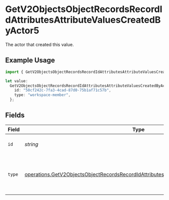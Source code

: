 # GetV2ObjectsObjectRecordsRecordIdAttributesAttributeValuesCreatedByActor5

The actor that created this value.

## Example Usage

```typescript
import { GetV2ObjectsObjectRecordsRecordIdAttributesAttributeValuesCreatedByActor5 } from "attio-js/models/operations/getv2objectsobjectrecordsrecordidattributesattributevalues.js";

let value:
  GetV2ObjectsObjectRecordsRecordIdAttributesAttributeValuesCreatedByActor5 = {
    id: "50cf242c-7fa3-4cad-87d0-75b1af71c57b",
    type: "workspace-member",
  };
```

## Fields

| Field                                                                                                                                                                                                | Type                                                                                                                                                                                                 | Required                                                                                                                                                                                             | Description                                                                                                                                                                                          |
| ---------------------------------------------------------------------------------------------------------------------------------------------------------------------------------------------------- | ---------------------------------------------------------------------------------------------------------------------------------------------------------------------------------------------------- | ---------------------------------------------------------------------------------------------------------------------------------------------------------------------------------------------------- | ---------------------------------------------------------------------------------------------------------------------------------------------------------------------------------------------------- |
| `id`                                                                                                                                                                                                 | *string*                                                                                                                                                                                             | :heavy_minus_sign:                                                                                                                                                                                   | An ID to identify the actor.                                                                                                                                                                         |
| `type`                                                                                                                                                                                               | [operations.GetV2ObjectsObjectRecordsRecordIdAttributesAttributeValuesCreatedByActorType5](../../models/operations/getv2objectsobjectrecordsrecordidattributesattributevaluescreatedbyactortype5.md) | :heavy_minus_sign:                                                                                                                                                                                   | The type of actor. [Read more information on actor types here](/docs/actors).                                                                                                                        |